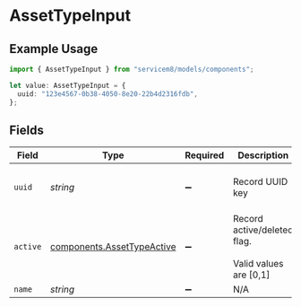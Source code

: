 # AssetTypeInput

## Example Usage

```typescript
import { AssetTypeInput } from "servicem8/models/components";

let value: AssetTypeInput = {
  uuid: "123e4567-0b38-4050-8e20-22b4d2316fdb",
};
```

## Fields

| Field                                                                    | Type                                                                     | Required                                                                 | Description                                                              | Example                                                                  |
| ------------------------------------------------------------------------ | ------------------------------------------------------------------------ | ------------------------------------------------------------------------ | ------------------------------------------------------------------------ | ------------------------------------------------------------------------ |
| `uuid`                                                                   | *string*                                                                 | :heavy_minus_sign:                                                       | Record UUID key                                                          | 123e4567-0b38-4050-8e20-22b4d2316fdb                                     |
| `active`                                                                 | [components.AssetTypeActive](../../models/components/assettypeactive.md) | :heavy_minus_sign:                                                       | Record active/deleted flag. <br/><br/>Valid values are [0,1]             |                                                                          |
| `name`                                                                   | *string*                                                                 | :heavy_minus_sign:                                                       | N/A                                                                      |                                                                          |